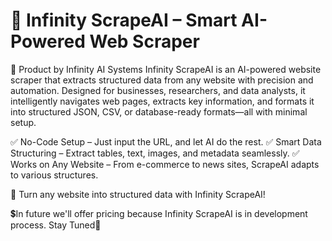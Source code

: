 # 🚀 Infinity ScrapeAI – Smart AI-Powered Web Scraper
🔹 Product by Infinity AI Systems
Infinity ScrapeAI is an AI-powered website scraper that extracts structured data from any website with precision and automation. Designed for businesses, researchers, and data analysts, it intelligently navigates web pages, extracts key information, and formats it into structured JSON, CSV, or database-ready formats—all with minimal setup.

✅ No-Code Setup – Just input the URL, and let AI do the rest.
✅ Smart Data Structuring – Extract tables, text, images, and metadata seamlessly.
✅ Works on Any Website – From e-commerce to news sites, ScrapeAI adapts to various structures.

🚀 Turn any website into structured data with Infinity ScrapeAI!

💲In future we'll offer pricing because Infinity ScrapeAI is in development process. Stay Tuned🌟